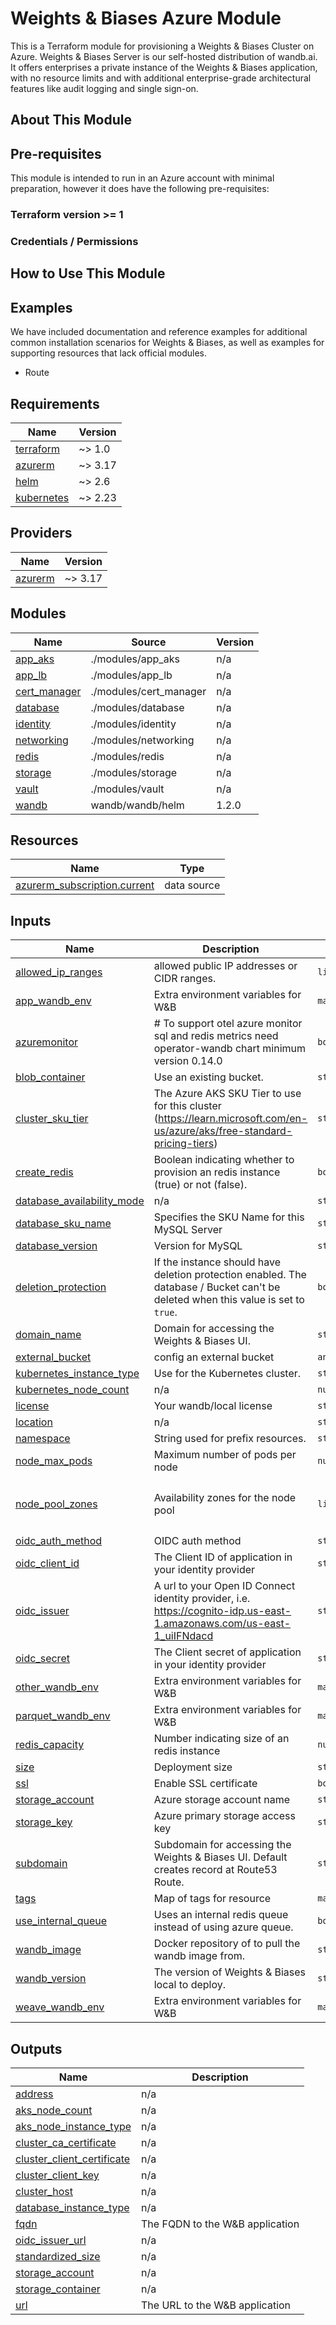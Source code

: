 # Weights & Biases Azure Module

This is a Terraform module for provisioning a Weights & Biases Cluster on Azure.
Weights & Biases Server is our self-hosted distribution of wandb.ai. It offers
enterprises a private instance of the Weights & Biases application, with no
resource limits and with additional enterprise-grade architectural features like
audit logging and single sign-on.

## About This Module

## Pre-requisites

This module is intended to run in an Azure account with minimal
preparation, however it does have the following pre-requisites:

### Terraform version >= 1

### Credentials / Permissions

## How to Use This Module

## Examples

We have included documentation and reference examples for additional common
installation scenarios for Weights & Biases, as well as examples for supporting
resources that lack official modules.

- Route

<!-- BEGIN_TF_DOCS -->
## Requirements

| Name | Version |
|------|---------|
| <a name="requirement_terraform"></a> [terraform](#requirement\_terraform) | ~> 1.0 |
| <a name="requirement_azurerm"></a> [azurerm](#requirement\_azurerm) | ~> 3.17 |
| <a name="requirement_helm"></a> [helm](#requirement\_helm) | ~> 2.6 |
| <a name="requirement_kubernetes"></a> [kubernetes](#requirement\_kubernetes) | ~> 2.23 |

## Providers

| Name | Version |
|------|---------|
| <a name="provider_azurerm"></a> [azurerm](#provider\_azurerm) | ~> 3.17 |

## Modules

| Name | Source | Version |
|------|--------|---------|
| <a name="module_app_aks"></a> [app\_aks](#module\_app\_aks) | ./modules/app_aks | n/a |
| <a name="module_app_lb"></a> [app\_lb](#module\_app\_lb) | ./modules/app_lb | n/a |
| <a name="module_cert_manager"></a> [cert\_manager](#module\_cert\_manager) | ./modules/cert_manager | n/a |
| <a name="module_database"></a> [database](#module\_database) | ./modules/database | n/a |
| <a name="module_identity"></a> [identity](#module\_identity) | ./modules/identity | n/a |
| <a name="module_networking"></a> [networking](#module\_networking) | ./modules/networking | n/a |
| <a name="module_redis"></a> [redis](#module\_redis) | ./modules/redis | n/a |
| <a name="module_storage"></a> [storage](#module\_storage) | ./modules/storage | n/a |
| <a name="module_vault"></a> [vault](#module\_vault) | ./modules/vault | n/a |
| <a name="module_wandb"></a> [wandb](#module\_wandb) | wandb/wandb/helm | 1.2.0 |

## Resources

| Name | Type |
|------|------|
| [azurerm_subscription.current](https://registry.terraform.io/providers/hashicorp/azurerm/latest/docs/data-sources/subscription) | data source |

## Inputs

| Name | Description | Type | Default | Required |
|------|-------------|------|---------|:--------:|
| <a name="input_allowed_ip_ranges"></a> [allowed\_ip\_ranges](#input\_allowed\_ip\_ranges) | allowed public IP addresses or CIDR ranges. | `list(string)` | `[]` | no |
| <a name="input_app_wandb_env"></a> [app\_wandb\_env](#input\_app\_wandb\_env) | Extra environment variables for W&B | `map(string)` | `{}` | no |
| <a name="input_azuremonitor"></a> [azuremonitor](#input\_azuremonitor) | # To support otel azure monitor sql and redis metrics need operator-wandb chart minimum version 0.14.0 | `bool` | `true` | no |
| <a name="input_blob_container"></a> [blob\_container](#input\_blob\_container) | Use an existing bucket. | `string` | `""` | no |
| <a name="input_cluster_sku_tier"></a> [cluster\_sku\_tier](#input\_cluster\_sku\_tier) | The Azure AKS SKU Tier to use for this cluster (https://learn.microsoft.com/en-us/azure/aks/free-standard-pricing-tiers) | `string` | `"Free"` | no |
| <a name="input_create_redis"></a> [create\_redis](#input\_create\_redis) | Boolean indicating whether to provision an redis instance (true) or not (false). | `bool` | `false` | no |
| <a name="input_database_availability_mode"></a> [database\_availability\_mode](#input\_database\_availability\_mode) | n/a | `string` | `"SameZone"` | no |
| <a name="input_database_sku_name"></a> [database\_sku\_name](#input\_database\_sku\_name) | Specifies the SKU Name for this MySQL Server | `string` | `"GP_Standard_D4ds_v4"` | no |
| <a name="input_database_version"></a> [database\_version](#input\_database\_version) | Version for MySQL | `string` | `"5.7"` | no |
| <a name="input_deletion_protection"></a> [deletion\_protection](#input\_deletion\_protection) | If the instance should have deletion protection enabled. The database / Bucket can't be deleted when this value is set to `true`. | `bool` | `true` | no |
| <a name="input_domain_name"></a> [domain\_name](#input\_domain\_name) | Domain for accessing the Weights & Biases UI. | `string` | `null` | no |
| <a name="input_external_bucket"></a> [external\_bucket](#input\_external\_bucket) | config an external bucket | `any` | `null` | no |
| <a name="input_kubernetes_instance_type"></a> [kubernetes\_instance\_type](#input\_kubernetes\_instance\_type) | Use for the Kubernetes cluster. | `string` | `"Standard_D4a_v4"` | no |
| <a name="input_kubernetes_node_count"></a> [kubernetes\_node\_count](#input\_kubernetes\_node\_count) | n/a | `number` | `2` | no |
| <a name="input_license"></a> [license](#input\_license) | Your wandb/local license | `string` | n/a | yes |
| <a name="input_location"></a> [location](#input\_location) | n/a | `string` | n/a | yes |
| <a name="input_namespace"></a> [namespace](#input\_namespace) | String used for prefix resources. | `string` | n/a | yes |
| <a name="input_node_max_pods"></a> [node\_max\_pods](#input\_node\_max\_pods) | Maximum number of pods per node | `number` | `30` | no |
| <a name="input_node_pool_zones"></a> [node\_pool\_zones](#input\_node\_pool\_zones) | Availability zones for the node pool | `list(string)` | <pre>[<br>  "1",<br>  "2"<br>]</pre> | no |
| <a name="input_oidc_auth_method"></a> [oidc\_auth\_method](#input\_oidc\_auth\_method) | OIDC auth method | `string` | `"implicit"` | no |
| <a name="input_oidc_client_id"></a> [oidc\_client\_id](#input\_oidc\_client\_id) | The Client ID of application in your identity provider | `string` | `""` | no |
| <a name="input_oidc_issuer"></a> [oidc\_issuer](#input\_oidc\_issuer) | A url to your Open ID Connect identity provider, i.e. https://cognito-idp.us-east-1.amazonaws.com/us-east-1_uiIFNdacd | `string` | `""` | no |
| <a name="input_oidc_secret"></a> [oidc\_secret](#input\_oidc\_secret) | The Client secret of application in your identity provider | `string` | `""` | no |
| <a name="input_other_wandb_env"></a> [other\_wandb\_env](#input\_other\_wandb\_env) | Extra environment variables for W&B | `map(any)` | `{}` | no |
| <a name="input_parquet_wandb_env"></a> [parquet\_wandb\_env](#input\_parquet\_wandb\_env) | Extra environment variables for W&B | `map(string)` | `{}` | no |
| <a name="input_redis_capacity"></a> [redis\_capacity](#input\_redis\_capacity) | Number indicating size of an redis instance | `number` | `2` | no |
| <a name="input_size"></a> [size](#input\_size) | Deployment size | `string` | `null` | no |
| <a name="input_ssl"></a> [ssl](#input\_ssl) | Enable SSL certificate | `bool` | `true` | no |
| <a name="input_storage_account"></a> [storage\_account](#input\_storage\_account) | Azure storage account name | `string` | `""` | no |
| <a name="input_storage_key"></a> [storage\_key](#input\_storage\_key) | Azure primary storage access key | `string` | `""` | no |
| <a name="input_subdomain"></a> [subdomain](#input\_subdomain) | Subdomain for accessing the Weights & Biases UI. Default creates record at Route53 Route. | `string` | `null` | no |
| <a name="input_tags"></a> [tags](#input\_tags) | Map of tags for resource | `map(string)` | `{}` | no |
| <a name="input_use_internal_queue"></a> [use\_internal\_queue](#input\_use\_internal\_queue) | Uses an internal redis queue instead of using azure queue. | `bool` | `false` | no |
| <a name="input_wandb_image"></a> [wandb\_image](#input\_wandb\_image) | Docker repository of to pull the wandb image from. | `string` | `"wandb/local"` | no |
| <a name="input_wandb_version"></a> [wandb\_version](#input\_wandb\_version) | The version of Weights & Biases local to deploy. | `string` | `"latest"` | no |
| <a name="input_weave_wandb_env"></a> [weave\_wandb\_env](#input\_weave\_wandb\_env) | Extra environment variables for W&B | `map(string)` | `{}` | no |

## Outputs

| Name | Description |
|------|-------------|
| <a name="output_address"></a> [address](#output\_address) | n/a |
| <a name="output_aks_node_count"></a> [aks\_node\_count](#output\_aks\_node\_count) | n/a |
| <a name="output_aks_node_instance_type"></a> [aks\_node\_instance\_type](#output\_aks\_node\_instance\_type) | n/a |
| <a name="output_cluster_ca_certificate"></a> [cluster\_ca\_certificate](#output\_cluster\_ca\_certificate) | n/a |
| <a name="output_cluster_client_certificate"></a> [cluster\_client\_certificate](#output\_cluster\_client\_certificate) | n/a |
| <a name="output_cluster_client_key"></a> [cluster\_client\_key](#output\_cluster\_client\_key) | n/a |
| <a name="output_cluster_host"></a> [cluster\_host](#output\_cluster\_host) | n/a |
| <a name="output_database_instance_type"></a> [database\_instance\_type](#output\_database\_instance\_type) | n/a |
| <a name="output_fqdn"></a> [fqdn](#output\_fqdn) | The FQDN to the W&B application |
| <a name="output_oidc_issuer_url"></a> [oidc\_issuer\_url](#output\_oidc\_issuer\_url) | n/a |
| <a name="output_standardized_size"></a> [standardized\_size](#output\_standardized\_size) | n/a |
| <a name="output_storage_account"></a> [storage\_account](#output\_storage\_account) | n/a |
| <a name="output_storage_container"></a> [storage\_container](#output\_storage\_container) | n/a |
| <a name="output_url"></a> [url](#output\_url) | The URL to the W&B application |
<!-- END_TF_DOCS -->
